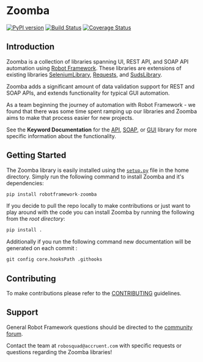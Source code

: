 Zoomba
===========
[![PyPI version](https://badge.fury.io/py/robotframework-zoomba.svg)](https://badge.fury.io/py/robotframework-zoomba)
[![Build Status](https://travis-ci.org/Accruent/robotframework-zoomba.svg?branch=master)](https://travis-ci.org/Accruent/robotframework-zoomba)
[![Coverage Status](https://coveralls.io/repos/github/Accruent/zoomba/badge.svg?branch=master)](https://coveralls.io/github/Accruent/zoomba?branch=master)

Introduction
-----------

Zoomba is a collection of libraries spanning UI, REST API, and SOAP API automation using [Robot Framework](https://github.com/robotframework/robotframework).
These libraries are extensions of existing libraries [SeleniumLibrary](https://github.com/robotframework/SeleniumLibrary), [Requests](https://github.com/bulkan/robotframework-requests),
and [SudsLibrary](https://github.com/aljcalandra/robotframework-sudslibrary).

Zoomba adds a significant amount of data validation support for REST and SOAP APIs, and extends functionality for typical GUI automation.

As a team beginning the journey of automation with Robot Framework - we found that there was some time spent ramping up our libraries and
Zoomba aims to make that process easier for new projects.

See the **Keyword Documentation** for the [API](docs/APILibraryDocumentation.html), [SOAP](docs/SOAPLibrarydocumentation.html),
or [GUI](docs/GUILibraryDocumentation.html) library for more specific information about the functionality.


Getting Started
-----------

The Zoomba library is easily installed using the [`setup.py`](setup.py) file in the home directory.
Simply run the following command to install Zoomba and it's dependencies:

```python
pip install robotframework-zoomba
```

If you decide to pull the repo locally to make contributions or just want to play around with the code
you can install Zoomba by running the following from the *root directory*:
```python
pip install .
```

Additionally if you run the following command new documentation will be generated on each commit :
```python
git config core.hooksPath .githooks
```

Contributing
------------

To make contributions please refer to the [CONTRIBUTING](CONTRIBUTING.rst) guidelines.


Support
--------
General Robot Framework questions should be directed to the [community forum](https://groups.google.com/forum/#!forum/robotframework-users).

Contact the team at `robosquad@accruent.com` with specific requests or questions regarding the Zoomba libraries!
